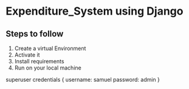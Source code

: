 # Expenditure_System using Django
## Steps to follow
1. Create a virtual Environment
2. Activate it
3. Install requirements
4. Run on your local machine


superuser credentials 
    {
        username: samuel
        password: admin
    }